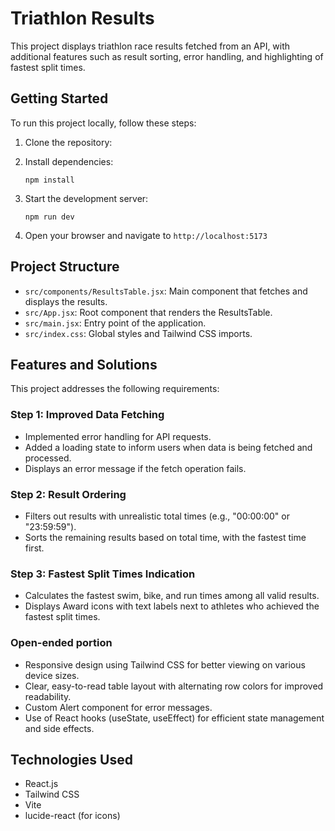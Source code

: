 # Triathlon Results

This project displays triathlon race results fetched from an API, with additional features such as result sorting, error handling, and highlighting of fastest split times.

## Getting Started

To run this project locally, follow these steps:

1. Clone the repository:

2. Install dependencies:

   ```
   npm install
   ```

3. Start the development server:

   ```
   npm run dev
   ```

4. Open your browser and navigate to `http://localhost:5173`

## Project Structure

- `src/components/ResultsTable.jsx`: Main component that fetches and displays the results.
- `src/App.jsx`: Root component that renders the ResultsTable.
- `src/main.jsx`: Entry point of the application.
- `src/index.css`: Global styles and Tailwind CSS imports.

## Features and Solutions

This project addresses the following requirements:

### Step 1: Improved Data Fetching

- Implemented error handling for API requests.
- Added a loading state to inform users when data is being fetched and processed.
- Displays an error message if the fetch operation fails.

### Step 2: Result Ordering

- Filters out results with unrealistic total times (e.g., "00:00:00" or "23:59:59").
- Sorts the remaining results based on total time, with the fastest time first.

### Step 3: Fastest Split Times Indication

- Calculates the fastest swim, bike, and run times among all valid results.
- Displays Award icons with text labels next to athletes who achieved the fastest split times.

### Open-ended portion

- Responsive design using Tailwind CSS for better viewing on various device sizes.
- Clear, easy-to-read table layout with alternating row colors for improved readability.
- Custom Alert component for error messages.
- Use of React hooks (useState, useEffect) for efficient state management and side effects.

## Technologies Used

- React.js
- Tailwind CSS
- Vite
- lucide-react (for icons)
